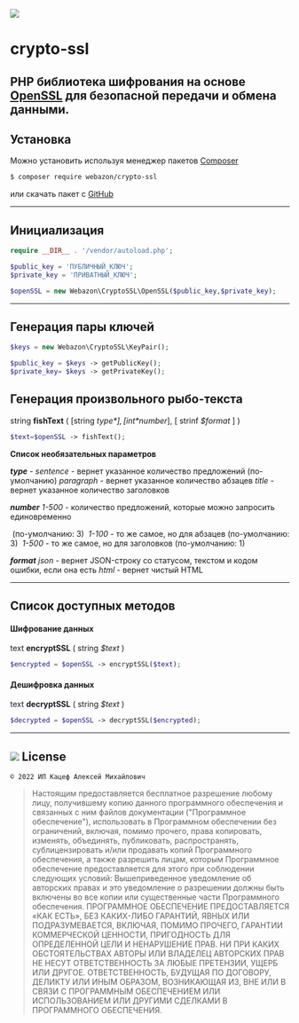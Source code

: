 ![](https://storage.yandexcloud.net/webazon/github/Webazon.CryptoSSL.jpg)

# crypto-ssl

## PHP библиотека шифрования на основе [OpenSSL](https://ru.wikipedia.org/wiki/OpenSSL) для безопасной передачи и обмена данными.

## Установка

Можно установить используя менеджер пакетов [Composer](https://getcomposer.org)

```bash
$ composer require webazon/crypto-ssl
```

или скачать пакет с [GitHub](https://github.com/katsef/crypto-ssl)

------

## Инициализация

```php
require __DIR__ . '/vendor/autoload.php';

$public_key = 'ПУБЛИЧНЫЙ_КЛЮЧ';
$private_key = 'ПРИВАТНЫЙ_КЛЮЧ';

$openSSL = new Webazon\CryptoSSL\OpenSSL($public_key,$private_key);
```

------

## Генерация пары ключей

```php
$keys = new Webazon\CryptoSSL\KeyPair();

$public_key = $keys -> getPublicKey();
$private_key= $keys -> getPrivateKey();
```



## Генерация произвольного рыбо-текста

string **fishText** ( [string *$type*] ,[int *$number*], [ strinf *$format* ] )

```php
$text=$openSSL -> fishText();
```

**Список необязательных параметров**

***type***        -      *sentence* 	 	  - вернет указанное количество предложений (по-умолчанию)
					   *paragraph* 		-  вернет указанное количество абзацев
					   *title* 					-  вернет указанное количество заголовков

***number***         *1-500* 				 - количество предложений, которые можно запросить единовременно 

​													(по-умолчанию: 3)
​						*1-100*				- то же самое, но для абзацев (по-умолчанию: 3)
​						*1-500*				- то же самое, но для заголовков (по-умолчанию: 1)

***format***        	*json* 				- вернет JSON-строку со статусом, текстом и кодом ошибки, если она есть
						*html*				- вернет чистый HTML

------



## Список доступных методов

#### Шифрование данных
text **encryptSSL** ( string *$text* )

```php
$encrypted = $openSSL -> encryptSSL($text);
```

#### Дешифровка данных

text **decryptSSL** ( string *$text* )

```php
$decrypted = $openSSL -> decryptSSL($encrypted);
```

------




## ![](https://storage.yandexcloud.net/webazon/github/massachusetts_institute_of_technology.png) License  

  ```русский
  © 2022 ИП Кацеф Алексей Михайлович
  ```

>  Настоящим предоставляется бесплатное разрешение любому лицу, получившему копию
  данного программного обеспечения и связанных с ним файлов документации ("Программное обеспечение"), использовать в Программном обеспечении без ограничений, включая, помимо прочего, права копировать, изменять, объединять, публиковать, распространять, сублицензировать и/или продавать копий Программного обеспечения, а также разрешить лицам, которым Программное обеспечение предоставляется для этого при соблюдении следующих условий:
>  Вышеприведенное уведомление об авторских правах и это уведомление о разрешении должны быть включены во все копии или существенные части Программного обеспечения.
>  ПРОГРАММНОЕ ОБЕСПЕЧЕНИЕ ПРЕДОСТАВЛЯЕТСЯ «КАК ЕСТЬ», БЕЗ КАКИХ-ЛИБО ГАРАНТИЙ, ЯВНЫХ ИЛИ ПОДРАЗУМЕВАЕТСЯ, ВКЛЮЧАЯ, ПОМИМО ПРОЧЕГО, ГАРАНТИИ КОММЕРЧЕСКОЙ ЦЕННОСТИ, ПРИГОДНОСТЬ ДЛЯ ОПРЕДЕЛЕННОЙ ЦЕЛИ И НЕНАРУШЕНИЕ ПРАВ. НИ ПРИ КАКИХ ОБСТОЯТЕЛЬСТВАХ АВТОРЫ ИЛИ ВЛАДЕЛЕЦ АВТОРСКИХ ПРАВ НЕ НЕСУТ ОТВЕТСТВЕННОСТЬ ЗА ЛЮБЫЕ ПРЕТЕНЗИИ, УЩЕРБ ИЛИ ДРУГОЕ. ОТВЕТСТВЕННОСТЬ, БУДУЩАЯ ПО ДОГОВОРУ, ДЕЛИКТУ ИЛИ ИНЫМ ОБРАЗОМ, ВОЗНИКАЮЩАЯ ИЗ, ВНЕ ИЛИ В СВЯЗИ С ПРОГРАММНЫМ ОБЕСПЕЧЕНИЕМ ИЛИ ИСПОЛЬЗОВАНИЕМ ИЛИ ДРУГИМИ СДЕЛКАМИ В ПРОГРАММНОГО ОБЕСПЕЧЕНИЯ.



  